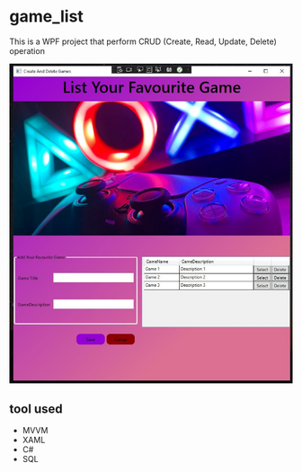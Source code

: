 # game_list
This is a WPF project that perform CRUD (Create, Read, Update, Delete) operation 

![Alt img](Image/wpfproject.JPG)


## tool used 
- MVVM
- XAML
- C#
- SQL 
